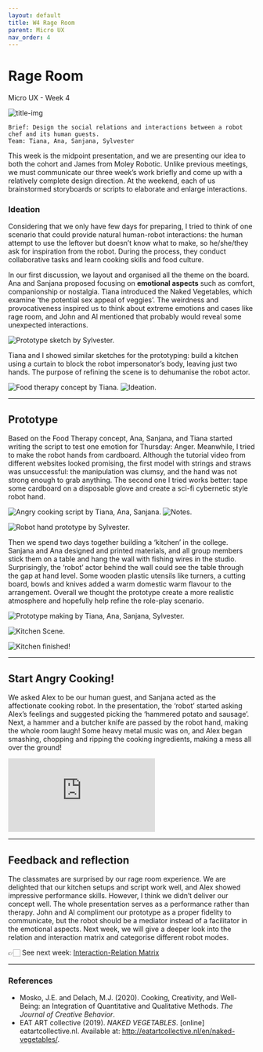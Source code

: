 ```yaml
---
layout: default
title: W4 Rage Room
parent: Micro UX
nav_order: 4
---
```

# Rage Room
Micro UX - Week 4

![title-img](https://sylvesterlau.com/blog/assets/micro/w4/kitchen-sketch.jpg)

```
Brief: Design the social relations and interactions between a robot chef and its human guests.
Team: Tiana, Ana, Sanjana, Sylvester
```

This week is the midpoint presentation, and we are presenting our idea to both the cohort and James from Moley Robotic. Unlike previous meetings, we must communicate our three week’s work briefly and come up with a relatively complete design direction. At the weekend, each of us brainstormed storyboards or scripts to elaborate and enlarge interactions.

### Ideation

Considering that we only have few days for preparing, I tried to think of one scenario that could provide natural human-robot interactions: the human attempt to use the leftover but doesn’t know what to make, so he/she/they ask for inspiration from the robot. During the process, they conduct collaborative tasks and learn cooking skills and food culture.

In our first discussion, we layout and organised all the theme on the board. Ana and Sanjana proposed focusing on **emotional aspects** such as comfort, companionship or nostalgia. Tiana introduced the Naked Vegetables, which examine ‘the potential sex appeal of veggies’. The weirdness and provocativeness inspired us to think about extreme emotions and cases like rage room, and John and Al mentioned that probably would reveal some unexpected interactions.

![Prototype sketch by Sylvester.](https://sylvesterlau.com/blog/assets/micro/w4/prototype-sketch.jpg "Prototype sketch by Sylvester.") 

Tiana and I showed similar sketches for the prototyping: build a kitchen using a curtain to block the robot impersonator’s body, leaving just two hands. The purpose of refining the scene is to dehumanise the robot actor.

![Food therapy concept by Tiana.](https://sylvesterlau.com/blog/assets/micro/w4/ideation-2.jpg "Food therapy concept by Tiana.") ![Ideation.](https://sylvesterlau.com/blog/assets/micro/w4/ideation.jpg "Ideation.") 

***

## Prototype
Based on the Food Therapy concept, Ana, Sanjana, and Tiana started writing the script to test one emotion for Thursday: Anger. Meanwhile, I tried to make the robot hands from cardboard. Although the tutorial video from different websites looked promising, the first model with strings and straws was unsuccessful: the manipulation was clumsy, and the hand was not strong enough to grab anything. The second one I tried works better: tape some cardboard on a disposable glove and create a sci-fi cybernetic style robot hand.


![Angry cooking script by Tiana, Ana, Sanjana.](https://sylvesterlau.com/blog/assets/micro/w4/script.jpg "Angry cooking script by Tiana, Ana, Sanjana.") ![Notes.](https://sylvesterlau.com/blog/assets/micro/w4/notes.jpg "Notes.") 

![Robot hand prototype by Sylvester.](https://sylvesterlau.com/blog/assets/micro/w4/hand-prototype.jpg "Robot hand prototype by Sylvester.") 

Then we spend two days together building a ‘kitchen’ in the college. Sanjana and Ana designed and printed materials, and all group members stick them on a table and hang the wall with fishing wires in the studio. Surprisingly, the ‘robot’ actor behind the wall could see the table through the gap at hand level. Some wooden plastic utensils like turners, a cutting board, bowls and knives added a warm domestic warm flavour to the arrangement. Overall we thought the prototype create a more realistic atmosphere and hopefully help refine the role-play scenario. 

![Prototype making by Tiana, Ana, Sanjana, Sylvester.](https://sylvesterlau.com/blog/assets/micro/w4/kitchen-making.jpg "Prototype making by Tiana, Ana, Sanjana, Sylvester.") 

![Kitchen Scene.](https://sylvesterlau.com/blog/assets/micro/w4/kitchen-prototype.jpg "Kitchen Scene.") 

![Kitchen finished!](https://sylvesterlau.com/blog/assets/micro/w4/kitchen.gif "Kitchen finished!")

***

## Start Angry Cooking!

We asked Alex to be our human guest, and Sanjana acted as the affectionate cooking robot. In the presentation, the ‘robot’ started asking Alex’s feelings and suggested picking the ‘hammered potato and sausage’. Next, a hammer and a butcher knife are passed by the robot hand, making the whole room laugh! Some heavy metal music was on, and Alex began smashing, chopping and ripping the cooking ingredients, making a mess all over the ground!

<iframe class="l" src="https://www.youtube.com/embed/f-0uRwKnVVo" title="YouTube video player" frameborder="0" allow="accelerometer; autoplay; clipboard-write; encrypted-media; gyroscope; picture-in-picture" allowfullscreen></iframe>

***

## Feedback and  reflection
The classmates are surprised by our rage room experience. We are delighted that our kitchen setups and script work well, and Alex showed impressive performance skills. However, I think we didn’t deliver our concept well. The whole presentation serves as a performance rather than therapy. John and Al compliment our prototype as a proper fidelity to communicate, but the robot should be a mediator instead of a facilitator in the emotional aspects. Next week, we will give a deeper look into the relation and interaction matrix and categorise different robot modes.

👉🏻 See next week: [Interaction-Relation Matrix](../micro-ux-w5)

***

### References
- Mosko, J.E. and Delach, M.J. (2020). Cooking, Creativity, and Well‐Being: an Integration of Quantitative and Qualitative Methods. _The Journal of Creative Behavior_.
- EAT ART collective (2019). _NAKED VEGETABLES_. [online] eatartcollective.nl. Available at: http://eatartcollective.nl/en/naked-vegetables/.